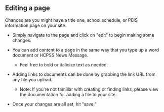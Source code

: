 ## Editing a page

Chances are you might have a title one, school schedule, or PBIS information page on your site. 

- Simply navigate to the page and click on "edit" to begin making some changes.

- You can add content to a page in the same way that you type up a word document or HCPSS News Message.
  - Feel free to bold or italicize text as needed. 

- Adding links to documents can be done by grabbing the link URL from any file you upload. 
  - Note: If you're not familiar with creating or finding links, please view the documentation for adding a file to your site. 

- Once your changes are all set, hit "save."